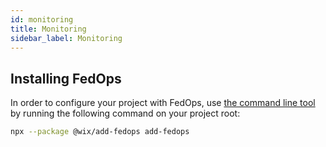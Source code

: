 ```yaml
---
id: monitoring
title: Monitoring
sidebar_label: Monitoring
---
```


## Installing FedOps

In order to configure your project with FedOps, use [the command line tool](https://github.com/wix-private/fed-infra/tree/master/add-fedops) by running the following command on your project root:

```sh
npx --package @wix/add-fedops add-fedops
```
